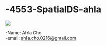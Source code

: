 # -4553-SpatialDS-ahla

![](https://scontent-dfw1-1.xx.fbcdn.net/hphotos-xfp1/v/t1.0-9/11011679_10153471553574555_6418883076777694517_n.jpg?oh=b764ae7155ead5497d89e787ba0f576a&oe=56694E1D=500X300)

-Name: Ahla Cho <br />
-email: ahla.cho.0216@gmail.com

